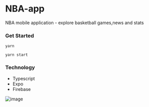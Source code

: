 # NBA-app

NBA mobile application - explore basketball games,news and stats 

### Get Started

```yarn```

```yarn start```

### Technology

- Typescript
- Expo
- Firebase


![image](https://i.imgur.com/MGY46T4.jpg)
